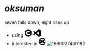 # *oksuman*

seven falls down, eight rises up

* using
  ![1660027456957](image/README/1660027456957.png)	![1660027464652](image/README/1660027464652.png)
* interested in
  ![1660033193974](image/README/1660033193974.png)	![1660027400182](https://file+wsl-0024.vscode-resource.vscode-cdn.net/Ubuntu-20.04/home/hoo/oksuman/image/README/1660027400182.png)

